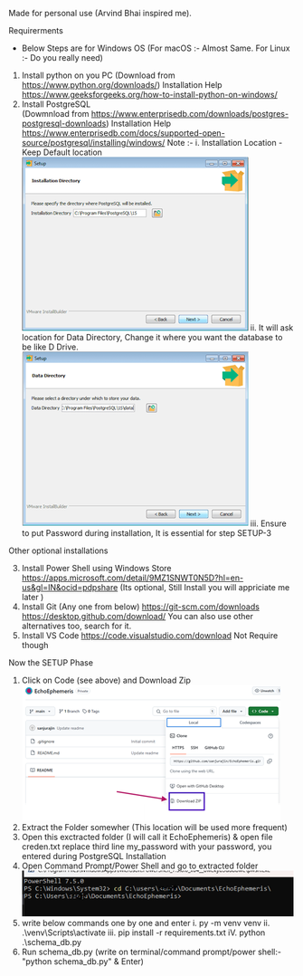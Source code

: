 Made for personal use (Arvind Bhai inspired me).

<!--  -->
Requirerments
* Below Steps are for Windows OS (For macOS :- Almost Same. For Linux :- Do you really need)
1. Install python on you PC (Download from https://www.python.org/downloads/)
        Installation Help https://www.geeksforgeeks.org/how-to-install-python-on-windows/
2. Install PostgreSQL  
        (Dowmnload from https://www.enterprisedb.com/downloads/postgres-postgresql-downloads)
        Installation Help
        https://www.enterprisedb.com/docs/supported-open-source/postgresql/installing/windows/
        Note :- i. Installation Location - Keep Default location ![alt text](image-2.png)
                ii. It will ask location for Data Directory, Change it where you want the database to be like D Drive.
                ![alt text](image-1.png)
                iii. Ensure to put Password during installation, It is essential for step SETUP-3
                
Other optional installations

3. Install Power Shell using Windows Store 
        https://apps.microsoft.com/detail/9MZ1SNWT0N5D?hl=en-us&gl=IN&ocid=pdpshare
        (Its optional, Still Install you will appriciate me later )
4. Install Git (Any one from below) 
        https://git-scm.com/downloads
        https://desktop.github.com/download/
        You can also use other alternatives too, search for it.
4. Install VS Code 
        https://code.visualstudio.com/download
        Not Require though
<!--  -->
Now the SETUP Phase

1. Click on Code (see above) and Download Zip
![alt text](image.png)
2. Extract the Folder somewher (This location will be used more frequent)
3. Open this exctracted folder (I will call it EchoEphemeris) & open file creden.txt
        replace third line my_password with your password, you entered during PostgreSQL Installation
4. Open Command Prompt/Power Shell and go to extracted folder ![alt text](image-3.png)
5. write below commands one by one and enter
        i. py -m venv venv
        ii. .\venv\Scripts\activate
        iii. pip install -r requirements.txt
        iV.  python .\schema_db.py       
6. Run schema_db.py (write on terminal/command prompt/power shell:- "python schema_db.py" & Enter)


